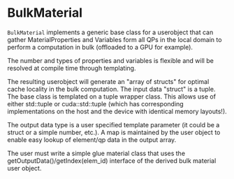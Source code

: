 # BulkMaterial

`BulkMaterial` implements a generic base class for a userobject that can gather MaterialProperties and Variables form all QPs in the local domain to perform a computation in bulk (offloaded to a GPU for example).

The number and types of properties and variables is flexible and will be resolved at compile time through templating.

The resulting userobject will generate an "array of structs" for optimal cache locality in the bulk computation. The input data "struct" is a tuple. The base class is templated on a tuple wrapper class. This allows use of either std::tuple or cuda::std::tuple (which has corresponding implementations on the host and the device with identical memory layouts!).

The output data type is a user specified template parameter (it could be a struct or a simple number, etc.). A map is maintained by the user object to enable easy lookup of element/qp data in the output array.

The user must write a simple glue material class that uses the getOutputData()/getIndex(elem_id) interface of the derived bulk material user object.

